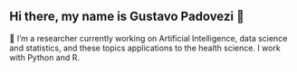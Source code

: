 ## Hi there, my name is Gustavo Padovezi 👋
🔭 I’m a researcher currently working on Artificial Intelligence, data science and statistics, and these topics applications to the health science. I work with Python and R.
<!--
**gupadovezi/gupadovezi** is a ✨ _special_ ✨ repository because its `README.md` (this file) appears on your GitHub profile.

Here are some ideas to get you started:

- 🔭 I’m currently working on ...
- 🌱 I’m currently learning ...
- 👯 I’m looking to collaborate on ...
- 🤔 I’m looking for help with ...
- 💬 Ask me about ...
- 📫 How to reach me: ...
- 😄 Pronouns: ...
- ⚡ Fun fact: ...
-->
